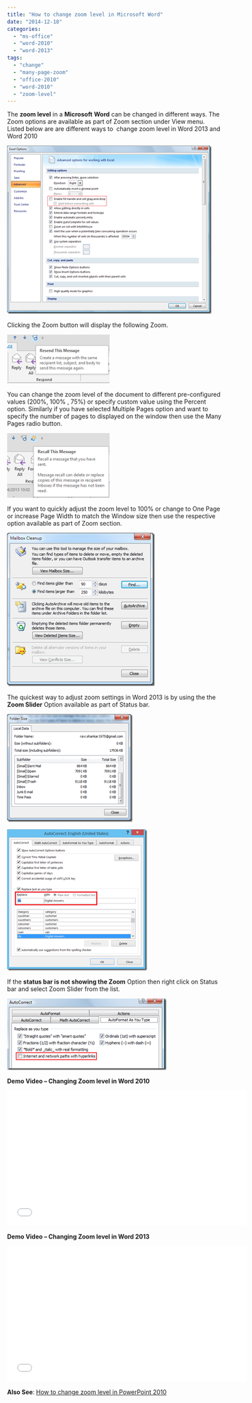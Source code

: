 ```yaml
---
title: "How to change zoom level in Microsoft Word"
date: "2014-12-18"
categories: 
  - "ms-office"
  - "word-2010"
  - "word-2013"
tags: 
  - "change"
  - "many-page-zoom"
  - "office-2010"
  - "word-2010"
  - "zoom-level"
---
```


The **zoom level** in a **Microsoft** **Word** can be changed in different ways. The Zoom options are available as part of Zoom section under View menu. Listed below are are different ways to  change zoom level in Word 2013 and Word 2010

[![Zoom in Word 2013 and Word 2010](/assets/images/image_thumb77.png "Zoom in Word 2013 and Word 2010")](http://blogmines.com/blog/wp-content/uploads/2013/05/image75.png)

Clicking the Zoom button will display the following Zoom.

[![Zoom menu option in Word 2013 and Word 2010](/assets/images/image_thumb78.png "Zoom menu option in Word 2013 and Word 2010")](http://blogmines.com/blog/wp-content/uploads/2013/05/image76.png)

You can change the zoom level of the document to different pre-configured values (200%, 100% , 75%) or specify custom value using the Percent option. Similarly if you have selected Multiple Pages option and want to specify the number of pages to displayed on the window then use the Many Pages radio button.

[![Show Many pages Zoom Option](/assets/images/image_thumb79.png "Show Many pages Zoom Option")](http://blogmines.com/blog/wp-content/uploads/2013/05/image77.png)

If you want to quickly adjust the zoom level to 100% or change to One Page or increase Page Width to match the Window size then use the respective option available as part of Zoom section.

[![Zoom to 100%](/assets/images/image_thumb80.png "Zoom to 100%")](http://blogmines.com/blog/wp-content/uploads/2013/05/image78.png)

The quickest way to adjust zoom settings in Word 2013 is by using the the **Zoom Slider** Option available as part of Status bar.

[![Zoom in Option Word 2013 and Word 2010](/assets/images/image_thumb81.png "Zoom in Option Word 2013 and Word 2010")](http://blogmines.com/blog/wp-content/uploads/2013/05/image79.png)

[![Zoom Out Option Word 2013 and Word 2010](/assets/images/image_thumb82.png "Zoom Out Option Word 2013 and Word 2010")](http://blogmines.com/blog/wp-content/uploads/2013/05/image80.png)

If the **status bar is not showing the Zoom** Option then right click on Status bar and select Zoom Slider from the list.

[![Zoom Slider Status Bar in Word 2013 and Word 2010](/assets/images/image_thumb83.png "Zoom Slider Status Bar in Word 2013 and Word 2010")](http://blogmines.com/blog/wp-content/uploads/2013/05/image81.png)

**Demo Video – Changing Zoom level in Word 2010**

<iframe height="315" src="//www.youtube.com/embed/jpfmNFpaiQo" frameborder="0" width="560" allowfullscreen></iframe>

**Demo Video – Changing Zoom level in Word 2013**

<iframe height="315" src="//www.youtube.com/embed/jpfmNFpaiQo" frameborder="0" width="560" allowfullscreen></iframe>

**Also See**: [How to change zoom level in PowerPoint 2010](http://blogmines.com/blog/how-to-change-zoom-level-in-powerpoint-2010/)
